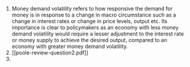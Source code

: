 1. Money demand volatility refers to how responsive the demand for money is in response to a change in macro circumstance such as a change in interest rates or change in price levels, output etc. Its importance is clear to policymakers as an economy with less money demand volatility would require a lesser adjustment to the interest rate or money supply to achieve the desired output, compared to an economy with greater money demand volatility.  
2. [[poole-review-question2.pdf]]
3. 